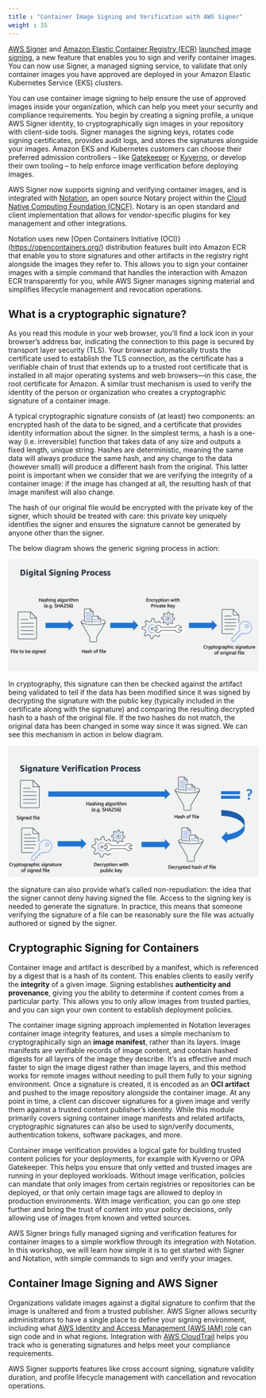 ```yaml
---
title : "Container Image Signing and Verification with AWS Signer"
weight : 35
---
```


[AWS Signer](https://docs.aws.amazon.com/signer/latest/developerguide/Welcome.html) and [Amazon Elastic Container Registry (ECR)](https://aws.amazon.com/ecr/) [launched image signing](https://aws.amazon.com/about-aws/whats-new/2023/06/aws-container-image-signing/), a new feature that enables you to sign and verify container images. You can now use Signer, a managed signing service, to validate that only container images you have approved are deployed in your Amazon Elastic Kubernetes Service (EKS) clusters. 


You can use container image signing to help ensure the use of approved images inside your organization, which can help you meet your security and compliance requirements.  You begin by creating a signing profile, a unique AWS Signer identity, to cryptographically sign images in your repository with client-side tools. Signer manages the signing keys, rotates code signing certificates, provides audit logs, and stores the signatures alongside your images. Amazon EKS and Kubernetes customers can choose their preferred admission controllers – like [Gatekeeper](https://github.com/open-policy-agent/gatekeeper) or [Kyverno](https://kyverno.io/), or develop their own tooling – to help enforce image verification before deploying images.


AWS Signer now supports signing and verifying container images, and is integrated with [Notation](https://github.com/notaryproject/notation), an open source Notary project within the [Cloud Native Computing Foundation (CNCF)](https://www.cncf.io/). Notary is an open standard and client implementation that allows for vendor-specific plugins for key management and other integrations.

Notation uses new [Open Containers Initiative (OCI)}(https://opencontainers.org/) distribution features built into Amazon ECR that enable you to store signatures and other artifacts in the registry right alongside the images they refer to. This allows you to sign your container images with a simple command that handles the interaction with Amazon ECR transparently for you, while AWS Signer manages signing material and simplifies lifecycle management and revocation operations.

## What is a cryptographic signature?

As you read this module in your web browser, you’ll find a lock icon in your browser’s address bar, indicating the connection to this page is secured by transport layer security (TLS). Your browser automatically trusts the certificate used to establish the TLS connection, as the certificate has a verifiable chain of trust that extends up to a trusted root certificate that is installed in all major operating systems and web browsers—in this case, the root certificate for Amazon. A similar trust mechanism is used to verify the identity of the person or organization who creates a cryptographic signature of a container image.

A typical cryptographic signature consists of (at least) two components: an encrypted hash of the data to be signed, and a certificate that provides identity information about the signer. In the simplest terms, a hash is a one-way (i.e. irreversible) function that takes data of any size and outputs a fixed length, unique string. Hashes are deterministic, meaning the same data will always produce the same hash, and any change to the data (however small) will produce a different hash from the original. This latter point is important when we consider that we are verifying the integrity of a container image: if the image has changed at all, the resulting hash of that image manifest will also change.

The hash of our original file would be encrypted with the private key of the signer, which should be treated with care: this private key uniquely identifies the signer and ensures the signature cannot be generated by anyone other than the signer. 

The below diagram shows the generic signing process in action:

![crypto-1](/static/images/image-security/image-signing/crypto-1.jpg)

In cryptography, this signature can then be checked against the artifact being validated to tell if the data has been modified since it was signed by decrypting the signature with the public key (typically included in the certificate along with the signature) and comparing the resulting decrypted hash to a hash of the original file. If the two hashes do not match, the original data has been changed in some way since it was signed. We can see this mechanism in action in below diagram.

![crypto-2](/static/images/image-security/image-signing/crypto-2.jpg)

the signature can also provide what’s called non-repudiation: the idea that the signer cannot deny having signed the file. Access to the signing key is needed to generate the signature. In practice, this means that someone verifying the signature of a file can be reasonably sure the file was actually authored or signed by the signer.


## Cryptographic Signing for Containers

Container image and artifact is described by a manifest, which is referenced by a digest that is a hash of its content. This enables clients to easily verify the **integrity** of a given image. Signing establishes **authenticity and provenance**, giving you the ability to determine if content comes from a particular party. This allows you to only allow images from trusted parties, and you can sign your own content to establish deployment policies.

The container image signing approach implemented in Notation leverages container image integrity features, and uses a simple mechanism to cryptographically sign an **image manifest**, rather than its layers. Image manifests are verifiable records of image content, and contain hashed digests for all layers of the image they describe. It’s as effective and much faster to sign the image digest rather than image layers, and this method works for remote images without needing to pull them fully to your signing environment. Once a signature is created, it is encoded as an **OCI artifact** and pushed to the image repository alongside the container image. At any point in time, a client can discover signatures for a given image and verify them against a trusted content publisher’s identity. While this module primarily covers signing container image manifests and related artifacts, cryptographic signatures can also be used to sign/verify documents, authentication tokens, software packages, and more.

Container image verification provides a logical gate for building trusted content policies for your deployments, for example with Kyverno or OPA Gatekeeper. This helps you ensure that only vetted and trusted images are running in your deployed workloads. Without image verification, policies can mandate that only images from certain registries or repositories can be deployed, or that only certain image tags are allowed to deploy in production environments. With image verification, you can go one step further and bring the trust of content into your policy decisions, only allowing use of images from known and vetted sources.

AWS Signer brings fully managed signing and verification features for container images to a simple workflow through its integration with Notation. In this workshop, we will learn how simple it is to get started with Signer and Notation, with simple commands to sign and verify your images.


## Container Image Signing and AWS Signer

Organizations validate images against a digital signature to confirm that the image is unaltered and from a trusted publisher. AWS Signer allows security administrators to have a single place to define your signing environment, including what [AWS Identity and Access Management (AWS IAM) role](https://docs.aws.amazon.com/IAM/latest/UserGuide/id_roles.html) can sign code and in what regions. Integration with [AWS CloudTrail](https://docs.aws.amazon.com/awscloudtrail/latest/userguide/) helps you track who is generating signatures and helps meet your compliance requirements.

AWS Signer supports features like cross account signing, signature validity duration, and profile lifecycle management with cancellation and revocation operations.
